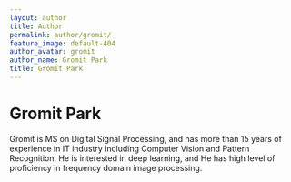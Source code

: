 ```yaml
---
layout: author
title: Author
permalink: author/gromit/
feature_image: default-404
author_avatar: gromit
author_name: Gromit Park
title: Gromit Park
---
```


# Gromit Park
Gromit is MS on Digital Signal Processing, and has more than 15 years of experience in IT industry including Computer Vision and Pattern Recognition. He is interested in deep learning, and He has high level of proficiency in frequency domain image processing.